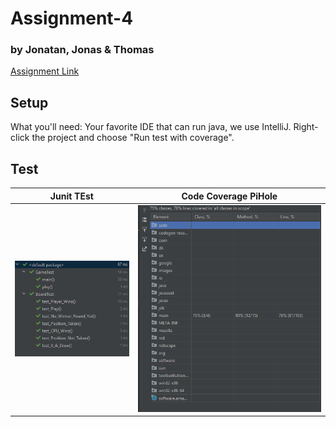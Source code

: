 # Assignment-4  
###   by Jonatan, Jonas & Thomas  
[Assignment Link](Assignment-4-Description.pdf)  

## Setup
What you'll need:
Your favorite IDE that can run java, we use IntelliJ.
Right-click the project and choose "Run test with coverage".

## Test
Junit TEst        |  Code Coverage PiHole
:-------------------------:|:-------------------------:
![passed](/Junit-Test-Passed.png)  |  ![passed](/Jacoco-Test-Coverage.png)